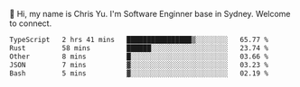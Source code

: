 👋 Hi, my name is Chris Yu. I'm Software Enginner base in Sydney. Welcome to connect.

<!--START_SECTION:waka-->

```txt
TypeScript   2 hrs 41 mins   ████████████████▒░░░░░░░░   65.77 %
Rust         58 mins         ██████░░░░░░░░░░░░░░░░░░░   23.74 %
Other        8 mins          █░░░░░░░░░░░░░░░░░░░░░░░░   03.66 %
JSON         7 mins          ▓░░░░░░░░░░░░░░░░░░░░░░░░   03.23 %
Bash         5 mins          ▓░░░░░░░░░░░░░░░░░░░░░░░░   02.19 %
```

<!--END_SECTION:waka-->
